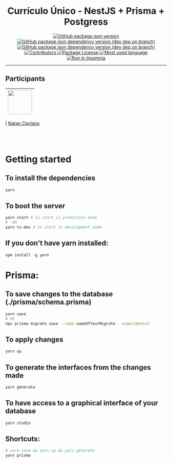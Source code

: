 <h1 align="center">
Currículo Único - NestJS + Prisma + Postgress
</h1>

<p align="center">
    <script>
    const URL = './package.json';
    const myRequest = new Request(URL);
    fetch(myRequest)
        .then(response => response.json())
        .then(json => {
            console.dir(json.description);
            document.getElementById("description").innerHTML = json.description;
        });
    </script>
    <span id="description"></span>
    <!-- My description app -->
</p>

<p align="center">

  <a href="https://github.com/cipriano98/curriculo/graphs/contributors">
    <img alt="GitHub package.json version" src="https://img.shields.io/github/package-json/v/cipriano98/curriculo">
  </a>
  <a href="https://github.com/cipriano98/curriculo/graphs/contributors">
    <img alt="GitHub package.json dependency version (dev dep on branch)" src="https://img.shields.io/github/package-json/dependency-version/cipriano98/curriculo/dev/@nestjs/cli">
  </a>
  <a href="https://github.com/cipriano98/curriculo/graphs/contributors">
    <img alt="GitHub package.json dependency version (dev dep on branch)" src="https://img.shields.io/github/package-json/dependency-version/cipriano98/curriculo/dev/@prisma/cli">
  </a>
  <a href="https://github.com/cipriano98/curriculo/graphs/contributors">
    <img src="https://img.shields.io/github/contributors/rocketseat/youtube-challenge-nestjs-graphql?color=%237159c1&logoColor=%237159c1&style=flat" alt="Contributors">
  </a>
  <a href="https://opensource.org/licenses/MIT">
      <img src="https://img.shields.io/github/license/cipriano98/curriculo" alt="Package License"/>
  </a>
  <!-- <a href="https://paypal.me/kamilmysliwiec"><img src="https://img.shields.io/badge/Donate-PayPal-dc3d53.svg"/></a> -->

  <a href="https://insomnia.rest/run/?uri=https%3A%2F%2Fraw.githubusercontent.com%2Fcipriano98%2Fcurriculo%2Fmaster%2Finsominia.json" target="_blank">
      <img src="https://img.shields.io/github/languages/top/cipriano98/curriculo" alt="Most used language">
  </a>
  <a href="https://insomnia.rest/run/?uri=https%3A%2F%2Fraw.githubusercontent.com%2Fcipriano98%2Fcurriculo%2Fmaster%2Finsominia.json" target="_blank">
      <img src="https://img.shields.io/badge/Run%20in%20Insomnia-Rest-blueviolet" alt="Run in Insomnia">
  </a>
    
</p>


<hr>

## Participants

| [<img src="https://avatars2.githubusercontent.com/u/56701750?s=400&v=4" width="75px;"/>](https://github.com/cipriano98) |
| :---------------------------------------------------------------------------------------------------------------------: |


| [Natan Cipriano](https://github.com/cipriano98)

<br>
<br>

# Getting started
## To install the dependencies
```bash
yarn
```

## To boot the server
```bash
yarn start # to start in production mode
#  OR
yarn ts-dev # to start in development mode

```

## If you don't have yarn installed:
```
npm install -g yarn
```

# Prisma:

## To save changes to the database (./prisma/schema.prisma) 
```bash
yarn save
# OR
npx prisma migrate save --name nameOfYourMigrate --experimental
```

## To apply changes
```bash
yarn up
```

## To generate the interfaces from the changes made
```bash
yarn generate
```

## To have access to a graphical interface of your database
```bash
yarn studio
```

## Shortcuts:
```bash
# yarn save && yarn up && yarn generate
yarn prisma
```
